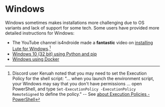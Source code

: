 # Windows

Windows sometimes makes installations more challenging due to OS variants and lack of support for some tech.  Some users have provided more detailed instructions for Windows:

* The YouTube channel is4ndroide made a **fantastic** video on [installing Lute for Windows](https://www.youtube.com/watch?v=qtClbRqBiEM).[^1]
* [Windows 10 (32 bit) using Python and pip](./windows-10-32-bit-using-python.md)
* [Windows using Docker](./windows-using-docker.md)

[^1]: Discord user Keruah noted that you may need to set the Execution Policy for the shell script: "... when you launch the environment script, your Windows may say that you don't have permissions ... open PowerShell, and type `Set-ExecutionPolicy -ExecutionPolicy RemoteSigned` to define the policy." -- See [about Execution Policies - PowerShell](https://learn.microsoft.com/en-us/powershell/module/microsoft.powershell.core/about/about_execution_policies?view=powershell-7.4)
